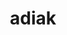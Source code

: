 ---
title: "adiak"
layout: cache
categories: [package, develop-2023-10-08]
meta: {"versions": ["0.2.2"], "compilers": ["cce@=15.0.1", "gcc@=11.4.0", "gcc@=7.3.1", "gcc@=7.5.0", "gcc@=9.4.0", "oneapi@=2023.2.1"], "oss": ["amzn2", "rhel8", "ubuntu18.04", "ubuntu20.04"], "platforms": ["linux"], "targets": ["aarch64", "neoverse_n1", "ppc64le", "x86_64_v3", "zen4"], "stacks": ["e4s", "e4s-arm", "e4s-cray-rhel", "e4s-oneapi", "e4s-power", "e4s-rocm-external", "radiuss", "radiuss-aws", "radiuss-aws-aarch64", "root"], "num_specs": 9, "num_specs_by_stack": {"root": 9, "radiuss-aws-aarch64": 2, "radiuss-aws": 1, "e4s-cray-rhel": 1, "radiuss": 1, "e4s-arm": 1, "e4s-power": 1, "e4s": 1, "e4s-rocm-external": 1, "e4s-oneapi": 1}}
spec_details: [{"hash": "vfrcnbyopbm5yujcxzuwevfpapa4n2du", "compiler": "gcc@=7.3.1", "versions": ["0.2.2"], "os": "amzn2", "platform": "linux", "target": "aarch64", "variants": ["build_system=cmake", "build_type=Release", "generator=make", "~ipo", "+mpi", "+shared"], "stacks": ["root", "radiuss-aws-aarch64"], "size": "-", "tarball": "https://binaries.spack.io/releases/develop-2023-10-08/build_cache/linux-amzn2-aarch64/gcc-7.3.1/adiak-0.2.2/linux-amzn2-aarch64-gcc-7.3.1-adiak-0.2.2-vfrcnbyopbm5yujcxzuwevfpapa4n2du.spack"}, {"hash": "2lzwimr6oiwikshpvom2um5lkjvkek23", "compiler": "gcc@=7.3.1", "versions": ["0.2.2"], "os": "amzn2", "platform": "linux", "target": "neoverse_n1", "variants": ["build_system=cmake", "build_type=Release", "generator=make", "~ipo", "+mpi", "+shared"], "stacks": ["root", "radiuss-aws-aarch64"], "size": "-", "tarball": "https://binaries.spack.io/releases/develop-2023-10-08/build_cache/linux-amzn2-neoverse_n1/gcc-7.3.1/adiak-0.2.2/linux-amzn2-neoverse_n1-gcc-7.3.1-adiak-0.2.2-2lzwimr6oiwikshpvom2um5lkjvkek23.spack"}, {"hash": "dypb4vyjchcotqvy5f5dod3uacyam6in", "compiler": "gcc@=7.3.1", "versions": ["0.2.2"], "os": "amzn2", "platform": "linux", "target": "x86_64_v3", "variants": ["build_system=cmake", "build_type=Release", "generator=make", "~ipo", "+mpi", "+shared"], "stacks": ["radiuss-aws", "root"], "size": "-", "tarball": "https://binaries.spack.io/releases/develop-2023-10-08/build_cache/linux-amzn2-x86_64_v3/gcc-7.3.1/adiak-0.2.2/linux-amzn2-x86_64_v3-gcc-7.3.1-adiak-0.2.2-dypb4vyjchcotqvy5f5dod3uacyam6in.spack"}, {"hash": "fsrswioxje2b6kiwaodk22ge4tx2233z", "compiler": "cce@=15.0.1", "versions": ["0.2.2"], "os": "rhel8", "platform": "linux", "target": "zen4", "variants": ["build_system=cmake", "build_type=Release", "generator=make", "~ipo", "+mpi", "+shared"], "stacks": ["e4s-cray-rhel", "root"], "size": "-", "tarball": "https://binaries.spack.io/releases/develop-2023-10-08/build_cache/linux-rhel8-zen4/cce-15.0.1/adiak-0.2.2/linux-rhel8-zen4-cce-15.0.1-adiak-0.2.2-fsrswioxje2b6kiwaodk22ge4tx2233z.spack"}, {"hash": "eken7n226mnpkkpwac3exuku4hwwuqgf", "compiler": "gcc@=7.5.0", "versions": ["0.2.2"], "os": "ubuntu18.04", "platform": "linux", "target": "x86_64_v3", "variants": ["build_system=cmake", "build_type=Release", "generator=make", "~ipo", "+mpi", "+shared"], "stacks": ["radiuss", "root"], "size": "-", "tarball": "https://binaries.spack.io/releases/develop-2023-10-08/build_cache/linux-ubuntu18.04-x86_64_v3/gcc-7.5.0/adiak-0.2.2/linux-ubuntu18.04-x86_64_v3-gcc-7.5.0-adiak-0.2.2-eken7n226mnpkkpwac3exuku4hwwuqgf.spack"}, {"hash": "vzts6oc6zop2iqy6ptwan6ftkosfu6w2", "compiler": "gcc@=11.4.0", "versions": ["0.2.2"], "os": "ubuntu20.04", "platform": "linux", "target": "aarch64", "variants": ["build_system=cmake", "build_type=Release", "generator=make", "~ipo", "+mpi", "+shared"], "stacks": ["e4s-arm", "root"], "size": "-", "tarball": "https://binaries.spack.io/releases/develop-2023-10-08/build_cache/linux-ubuntu20.04-aarch64/gcc-11.4.0/adiak-0.2.2/linux-ubuntu20.04-aarch64-gcc-11.4.0-adiak-0.2.2-vzts6oc6zop2iqy6ptwan6ftkosfu6w2.spack"}, {"hash": "7pyvcbrafdsidndc7r4vn5noadnubbck", "compiler": "gcc@=9.4.0", "versions": ["0.2.2"], "os": "ubuntu20.04", "platform": "linux", "target": "ppc64le", "variants": ["build_system=cmake", "build_type=Release", "generator=make", "~ipo", "+mpi", "+shared"], "stacks": ["root", "e4s-power"], "size": "-", "tarball": "https://binaries.spack.io/releases/develop-2023-10-08/build_cache/linux-ubuntu20.04-ppc64le/gcc-9.4.0/adiak-0.2.2/linux-ubuntu20.04-ppc64le-gcc-9.4.0-adiak-0.2.2-7pyvcbrafdsidndc7r4vn5noadnubbck.spack"}, {"hash": "xj2v6crvlswzzcjaman3c73dym4hhi4t", "compiler": "gcc@=11.4.0", "versions": ["0.2.2"], "os": "ubuntu20.04", "platform": "linux", "target": "x86_64_v3", "variants": ["build_system=cmake", "build_type=Release", "generator=make", "~ipo", "+mpi", "+shared"], "stacks": ["e4s", "e4s-rocm-external", "root"], "size": "-", "tarball": "https://binaries.spack.io/releases/develop-2023-10-08/build_cache/linux-ubuntu20.04-x86_64_v3/gcc-11.4.0/adiak-0.2.2/linux-ubuntu20.04-x86_64_v3-gcc-11.4.0-adiak-0.2.2-xj2v6crvlswzzcjaman3c73dym4hhi4t.spack"}, {"hash": "kf2kyi75ac43ozapimrbuzqyqxkmb762", "compiler": "oneapi@=2023.2.1", "versions": ["0.2.2"], "os": "ubuntu20.04", "platform": "linux", "target": "x86_64_v3", "variants": ["build_system=cmake", "build_type=Release", "generator=make", "~ipo", "+mpi", "+shared"], "stacks": ["root", "e4s-oneapi"], "size": "-", "tarball": "https://binaries.spack.io/releases/develop-2023-10-08/build_cache/linux-ubuntu20.04-x86_64_v3/oneapi-2023.2.1/adiak-0.2.2/linux-ubuntu20.04-x86_64_v3-oneapi-2023.2.1-adiak-0.2.2-kf2kyi75ac43ozapimrbuzqyqxkmb762.spack"}]
---